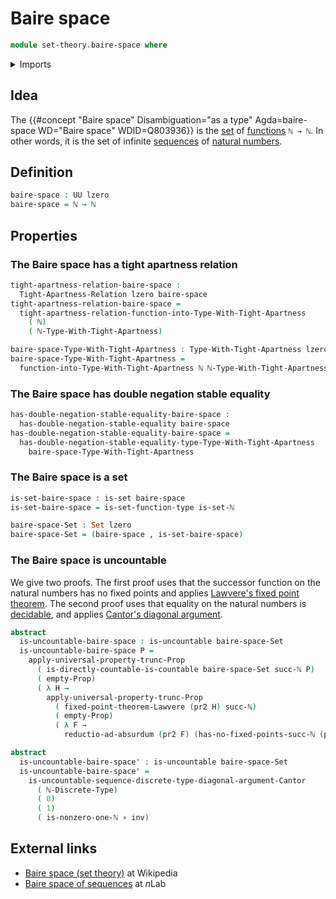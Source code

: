 # Baire space

```agda
module set-theory.baire-space where
```

<details><summary>Imports</summary>

```agda
open import elementary-number-theory.equality-natural-numbers
open import elementary-number-theory.natural-numbers

open import foundation.dependent-pair-types
open import foundation.double-negation-stable-equality
open import foundation.function-types
open import foundation.function-types-with-apartness-relations
open import foundation.lawveres-fixed-point-theorem
open import foundation.negation
open import foundation.propositional-truncations
open import foundation.sets
open import foundation.tight-apartness-relations
open import foundation.universe-levels

open import foundation-core.empty-types
open import foundation-core.identity-types

open import set-theory.cantors-diagonal-argument
open import set-theory.countable-sets
open import set-theory.uncountable-sets
```

</details>

## Idea

The
{{#concept "Baire space" Disambiguation="as a type" Agda=baire-space WD="Baire space" WDID=Q803936}}
is the [set](foundation-core.sets.md) of
[functions](foundation-core.function-types.md) `ℕ → ℕ`. In other words, it is
the set of infinite [sequences](lists.sequences.md) of
[natural numbers](elementary-number-theory.natural-numbers.md).

## Definition

```agda
baire-space : UU lzero
baire-space = ℕ → ℕ
```

## Properties

### The Baire space has a tight apartness relation

```agda
tight-apartness-relation-baire-space :
  Tight-Apartness-Relation lzero baire-space
tight-apartness-relation-baire-space =
  tight-apartness-relation-function-into-Type-With-Tight-Apartness
    ( ℕ)
    ( ℕ-Type-With-Tight-Apartness)

baire-space-Type-With-Tight-Apartness : Type-With-Tight-Apartness lzero lzero
baire-space-Type-With-Tight-Apartness =
  function-into-Type-With-Tight-Apartness ℕ ℕ-Type-With-Tight-Apartness
```

### The Baire space has double negation stable equality

```agda
has-double-negation-stable-equality-baire-space :
  has-double-negation-stable-equality baire-space
has-double-negation-stable-equality-baire-space =
  has-double-negation-stable-equality-type-Type-With-Tight-Apartness
    baire-space-Type-With-Tight-Apartness
```

### The Baire space is a set

```agda
is-set-baire-space : is-set baire-space
is-set-baire-space = is-set-function-type is-set-ℕ

baire-space-Set : Set lzero
baire-space-Set = (baire-space , is-set-baire-space)
```

### The Baire space is uncountable

We give two proofs. The first proof uses that the successor function on the
natural numbers has no fixed points and applies
[Lawvere's fixed point theorem](foundation.lawveres-fixed-point-theorem.md). The
second proof uses that equality on the natural numbers is
[decidable](foundation.decidable-types.md), and applies
[Cantor's diagonal argument](set-theory.cantors-diagonal-argument.md).

```agda
abstract
  is-uncountable-baire-space : is-uncountable baire-space-Set
  is-uncountable-baire-space P =
    apply-universal-property-trunc-Prop
      ( is-directly-countable-is-countable baire-space-Set succ-ℕ P)
      ( empty-Prop)
      ( λ H →
        apply-universal-property-trunc-Prop
          ( fixed-point-theorem-Lawvere (pr2 H) succ-ℕ)
          ( empty-Prop)
          ( λ F →
            reductio-ad-absurdum (pr2 F) (has-no-fixed-points-succ-ℕ (pr1 F))))

abstract
  is-uncountable-baire-space' : is-uncountable baire-space-Set
  is-uncountable-baire-space' =
    is-uncountable-sequence-discrete-type-diagonal-argument-Cantor
      ( ℕ-Discrete-Type)
      ( 0)
      ( 1)
      ( is-nonzero-one-ℕ ∘ inv)
```

## External links

- [Baire space (set theory)](<https://en.wikipedia.org/wiki/Baire_space_(set_theory)>)
  at Wikipedia
- [Baire space of sequences](https://ncatlab.org/nlab/show/Baire+space+of+sequences)
  at $n$Lab
